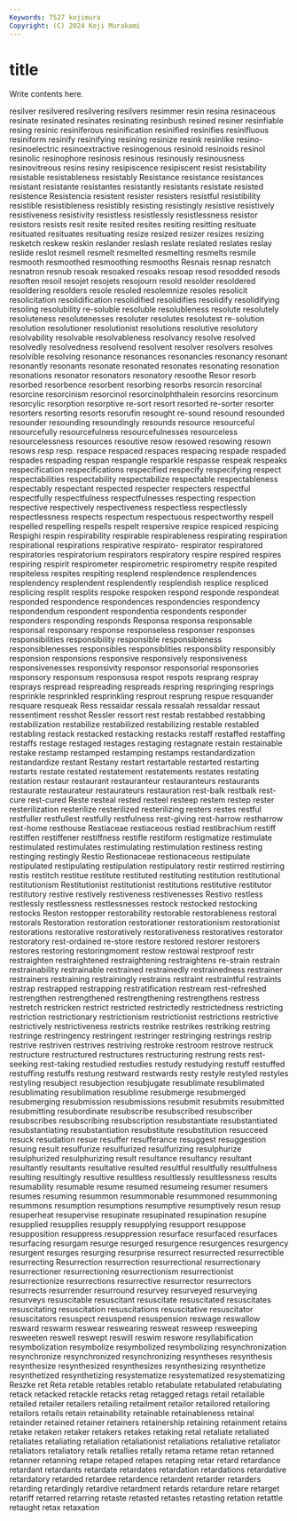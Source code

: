 ```yaml
---
Keywords: 7527 kojimura
Copyright: (C) 2024 Koji Murakami
---
```


# title

Write contents here.



resilver resilvered
resilvering resilvers resimmer resin resina resinaceous resinate resinated resinates resinating
resinbush resined resiner resinfiable resing resinic resiniferous resinification resinified resinifies
resinifluous resiniform resinify resinifying resining resinize resink resinlike resino- resinoelectric
resinoextractive resinogenous resinoid resinoids resinol resinolic resinophore resinosis resinous resinously
resinousness resinovitreous resins resiny resipiscence resipiscent resist resistability resistable resistableness
resistably Resistance resistance resistances resistant resistante resistantes resistantly resistants resistate
resisted resistence Resistencia resistent resister resisters resistful resistibility resistible resistibleness
resistibly resisting resistingly resistive resistively resistiveness resistivity resistless resistlessly resistlessness
resistor resistors resists resit resite resited resites resiting resitting resituate
resituated resituates resituating resize resized resizer resizes resizing resketch reskew
reskin reslander reslash reslate reslated reslates reslay reslide reslot resmell
resmelt resmelted resmelting resmelts resmile resmooth resmoothed resmoothing resmooths Resnais
resnap resnatch resnatron resnub resoak resoaked resoaks resoap resod resodded
resods resoften resoil resojet resojets resojourn resold resolder resoldered resoldering
resolders resole resoled resolemnize resoles resolicit resolicitation resolidification resolidified resolidifies
resolidify resolidifying resoling resolubility re-soluble resoluble resolubleness resolute resolutely resoluteness
resolutenesses resoluter resolutes resolutest re-solution resolution resolutioner resolutionist resolutions resolutive
resolutory resolvability resolvable resolvableness resolvancy resolve resolved resolvedly resolvedness resolvend
resolvent resolver resolvers resolves resolvible resolving resonance resonances resonancies resonancy
resonant resonantly resonants resonate resonated resonates resonating resonation resonations resonator
resonators resonatory resoothe Resor resorb resorbed resorbence resorbent resorbing resorbs
resorcin resorcinal resorcine resorcinism resorcinol resorcinolphthalein resorcins resorcinum resorcylic resorption
resorptive re-sort resort resorted re-sorter resorter resorters resorting resorts resorufin
resought re-sound resound resounded resounder resounding resoundingly resounds resource resourceful
resourcefully resourcefulness resourcefulnesses resourceless resourcelessness resources resoutive resow resowed resowing
resown resows resp resp. respace respaced respaces respacing respade respaded
respades respading respan respangle resparkle respasse respeak respeaks respecification respecifications
respecified respecify respecifying respect respectabilities respectability respectabilize respectable respectableness respectably
respectant respected respecter respecters respectful respectfully respectfulness respectfulnesses respecting respection
respective respectively respectiveness respectless respectlessly respectlessness respects respectum respectuous respectworthy
respell respelled respelling respells respelt respersive respice respiced respicing Respighi
respin respirability respirable respirableness respirating respiration respirational respirations respirative respirato-
respirator respiratored respiratories respiratorium respirators respiratory respire respired respires respiring
respirit respirometer respirometric respirometry respite respited respiteless respites respiting resplend
resplendence resplendences resplendency resplendent resplendently resplendish resplice respliced resplicing resplit
resplits respoke respoken respond responde respondeat responded respondence respondences respondencies
respondency respondendum respondent respondentia respondents responder responders responding responds Responsa
responsa responsable responsal responsary response responseless responser responses responsibilities responsibility
responsible responsibleness responsiblenesses responsibles responsiblities responsiblity responsibly responsion responsions responsive
responsively responsiveness responsivenesses responsivity responsor responsorial responsories responsory responsum responsusa
respot respots resprang respray resprays respread respreading respreads respring respringing
resprings resprinkle resprinkled resprinkling resprout resprung respue resquander resquare resqueak
Ress ressaidar ressala ressalah ressaldar ressaut ressentiment resshot Ressler ressort
rest restab restabbed restabbing restabilization restabilize restabilized restabilizing restable restabled
restabling restack restacked restacking restacks restaff restaffed restaffing restaffs restage
restaged restages restaging restagnate restain restainable restake restamp restamped restamping
restamps restandardization restandardize restant Restany restart restartable restarted restarting restarts
restate restated restatement restatements restates restating restation restaur restaurant restauranteur
restauranteurs restaurants restaurate restaurateur restaurateurs restauration rest-balk restbalk rest-cure rest-cured
Reste resteal rested resteel resteep restem restep rester resterilization resterilize
resterilized resterilizing resters restes restful restfuller restfullest restfully restfulness rest-giving
rest-harrow restharrow rest-home resthouse Restiaceae restiaceous restiad restibrachium restiff restiffen
restiffener restiffness restifle restiform restigmatize restimulate restimulated restimulates restimulating restimulation
restiness resting restinging restingly Restio Restionaceae restionaceous restipulate restipulated restipulating
restipulation restipulatory restir restirred restirring restis restitch restitue restitute restituted
restituting restitution restitutional restitutionism Restitutionist restitutionist restitutions restitutive restitutor restitutory
restive restively restiveness restivenesses Restivo restless restlessly restlessness restlessnesses restock
restocked restocking restocks Reston restopper restorability restorable restorableness restoral restorals
Restoration restoration restorationer restorationism restorationist restorations restorative restoratively restorativeness restoratives
restorator restoratory rest-ordained re-store restore restored restorer restorers restores restoring
restoringmoment restow restowal restproof restr restraighten restraightened restraightening restraightens re-strain
restrain restrainability restrainable restrained restrainedly restrainedness restrainer restrainers restraining restrainingly
restrains restraint restraintful restraints restrap restrapped restrapping restratification restream rest-refreshed
restrengthen restrengthened restrengthening restrengthens restress restretch restricken restrict restricted restrictedly
restrictedness restricting restriction restrictionary restrictionism restrictionist restrictions restrictive restrictively restrictiveness
restricts restrike restrikes restriking restring restringe restringency restringent restringer restringing
restrings restrip restrive restriven restrives restriving restroke restroom restrove restruck
restructure restructured restructures restructuring restrung rests rest-seeking rest-taking restudied restudies
restudy restudying restuff restuffed restuffing restuffs restung restward restwards resty
restyle restyled restyles restyling resubject resubjection resubjugate resublimate resublimated resublimating
resublimation resublime resubmerge resubmerged resubmerging resubmission resubmissions resubmit resubmits resubmitted
resubmitting resubordinate resubscribe resubscribed resubscriber resubscribes resubscribing resubscription resubstantiate resubstantiated
resubstantiating resubstantiation resubstitute resubstitution resucceed resuck resudation resue resuffer resufferance
resuggest resuggestion resuing resuit resulfurize resulfurized resulfurizing resulphurize resulphurized resulphurizing
result resultance resultancy resultant resultantly resultants resultative resulted resultful resultfully
resultfulness resulting resultingly resultive resultless resultlessly resultlessness results resumability resumable
resume resumed resumeing resumer resumers resumes resuming resummon resummonable resummoned
resummoning resummons resumption resumptions resumptive resumptively resun resup resuperheat resupervise
resupinate resupinated resupination resupine resupplied resupplies resupply resupplying resupport resuppose
resupposition resuppress resuppression resurface resurfaced resurfaces resurfacing resurgam resurge resurged
resurgence resurgences resurgency resurgent resurges resurging resurprise resurrect resurrected resurrectible
resurrecting Resurrection resurrection resurrectional resurrectionary resurrectioner resurrectioning resurrectionism resurrectionist resurrectionize
resurrections resurrective resurrector resurrectors resurrects resurrender resurround resurvey resurveyed resurveying
resurveys resuscitable resuscitant resuscitate resuscitated resuscitates resuscitating resuscitation resuscitations resuscitative
resuscitator resuscitators resuspect resuspend resuspension reswage reswallow resward reswarm reswear
reswearing resweat resweep resweeping resweeten reswell reswept reswill reswim reswore
resyllabification resymbolization resymbolize resymbolized resymbolizing resynchronization resynchronize resynchronized resynchronizing resyntheses
resynthesis resynthesize resynthesized resynthesizes resynthesizing resynthetize resynthetized resynthetizing resystematize resystematized
resystematizing Reszke ret Reta retable retables retablo retabulate retabulated retabulating
retack retacked retackle retacks retag retagged retags retail retailable retailed
retailer retailers retailing retailment retailor retailored retailoring retailors retails retain
retainability retainable retainableness retainal retainder retained retainer retainers retainership retaining
retainment retains retake retaken retaker retakers retakes retaking retal retaliate
retaliated retaliates retaliating retaliation retaliationist retaliations retaliative retaliator retaliators retaliatory
retalk retallies retally retama retame retan retanned retanner retanning retape
retaped retapes retaping retar retard retardance retardant retardants retardate retardates
retardation retardations retardative retardatory retarded retardee retardence retardent retarder retarders
retarding retardingly retardive retardment retards retardure retare retarget retariff retarred
retarring retaste retasted retastes retasting retation retattle retaught retax retaxation
